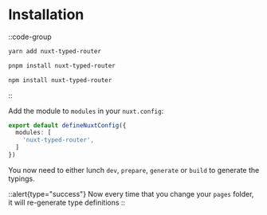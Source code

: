 
# Installation


::code-group
```bash [yarn]
yarn add nuxt-typed-router
```
```bash [pnpm]
pnpm install nuxt-typed-router
```
```bash [npm]
npm install nuxt-typed-router
```
::

Add the module to `modules` in your `nuxt.config`:

```ts [nuxt.config.ts]
export default defineNuxtConfig({
  modules: [
    'nuxt-typed-router',
  ]
})
```

You now need to either lunch `dev`, `prepare`, `generate` or `build` to generate the typings.

::alert{type="success"}
Now every time that you change your `pages` folder, it will re-generate type definitions
::
